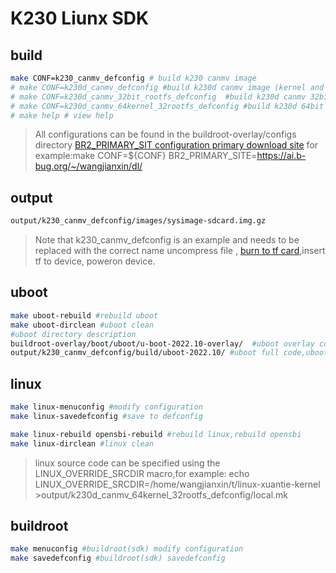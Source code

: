 # K230 Liunx SDK

## build

```bash
make CONF=k230_canmv_defconfig # build k230 canmv image
# make CONF=k230d_canmv_defconfig #build k230d canmv image (kernel and rootfs both 64bit);
# make CONF=k230d_canmv_32bit_rootfs_defconfig  #build k230d canmv 32bit rootfs;
# make CONF=k230d_canmv_64kernel_32rootfs_defconfig #build k230d 64bit kernel and 32bit rootfs image
# make help # view help
```

>All configurations can be found in the buildroot-overlay/configs  directory
>[BR2_PRIMARY_SIT configuration primary download site]("https://bootlin.com/pub/conferences/2011/elce/using-buildroot-real-project/using-buildroot-real-project.pdf") for example:make CONF=${CONF}  BR2_PRIMARY_SITE=https://ai.b-bug.org/~/wangjianxin/dl/

## output

```bash
output/k230_canmv_defconfig/images/sysimage-sdcard.img.gz
```

>Note that k230_canmv_defconfig is an example and needs to be replaced with the correct name
>uncompress file , [burn to tf card]("https://gitee.com/kendryte/k230_docs/blob/main/zh/01_software/board/K230_SDK_%E4%BD%BF%E7%94%A8%E8%AF%B4%E6%98%8E.md#51-sd%E5%8D%A1%E9%95%9C%E5%83%8F%E7%83%A7%E5%BD%95"),insert  tf to device, poweron device.

## uboot

```bash
make uboot-rebuild #rebuild uboot
make uboot-dirclean #uboot clean
#uboot directory description
buildroot-overlay/boot/uboot/u-boot-2022.10-overlay/  #uboot overlay code 
output/k230_canmv_defconfig/build/uboot-2022.10/ #uboot full code,uboot build dir
```

## linux

```bash
make linux-menuconfig #modify configuration
make linux-savedefconfig #save to defconfig

make linux-rebuild opensbi-rebuild #rebuild linux,rebuild opensbi
make linux-dirclean #linux clean
```

>linux source code can be specified using the LINUX_OVERRIDE_SRCDIR macro,for example:
>echo LINUX_OVERRIDE_SRCDIR=/home/wangjianxin/t/linux-xuantie-kernel >output/k230d_canmv_64kernel_32rootfs_defconfig/local.mk


## buildroot

```bash
make menuconfig #buildroot(sdk) modify configuration
make savedefconfig #buildroot(sdk) savedefconfig
```
